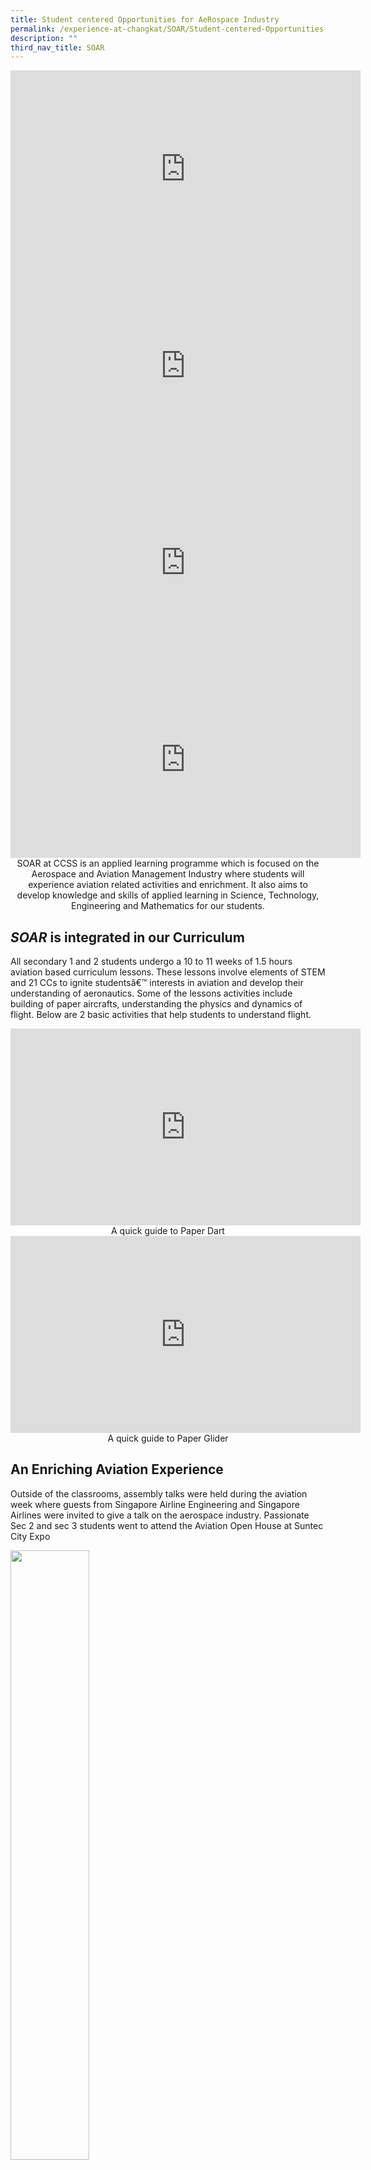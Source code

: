 ```yaml
---
title: Student centered Opportunities for AeRospace Industry
permalink: /experience-at-changkat/SOAR/Student-centered-Opportunities-for-AeRospace-Industry/
description: ""
third_nav_title: SOAR
---
```

<center><iframe width="560" height="315" src="https://www.youtube.com/embed/-juulEaFrbs" title="YouTube video player" frameborder="0" allow="accelerometer; autoplay; clipboard-write; encrypted-media; gyroscope; picture-in-picture" allowfullscreen></iframe></center>

<center><iframe width="560" height="315" src="https://www.youtube.com/embed/m4SlXeXI260" title="YouTube video player" frameborder="0" allow="accelerometer; autoplay; clipboard-write; encrypted-media; gyroscope; picture-in-picture" allowfullscreen></iframe></center>

<center><iframe width="560" height="315" src="https://www.youtube.com/embed/ZSVVxGb5gZ0" title="YouTube video player" frameborder="0" allow="accelerometer; autoplay; clipboard-write; encrypted-media; gyroscope; picture-in-picture" allowfullscreen></iframe></center>

<center><iframe width="560" height="315" src="https://www.youtube.com/embed/PjF0Fsnbbhw" title="YouTube video player" frameborder="0" allow="accelerometer; autoplay; clipboard-write; encrypted-media; gyroscope; picture-in-picture" allowfullscreen></iframe></center>

<center>SOAR at CCSS is an applied learning programme which is focused on the Aerospace and Aviation Management Industry where students will experience aviation related activities and enrichment. It also aims to develop knowledge and skills of applied learning in Science, Technology, Engineering and Mathematics for our students.</center>

**_SOAR_** **is integrated in our Curriculum**
----------------------------------------------

All secondary 1 and 2 students undergo a 10 to 11 weeks of 1.5 hours aviation based curriculum lessons. These lessons involve elements of STEM and 21 CCs to ignite studentsâ€™ interests in aviation and develop their understanding of aeronautics. Some of the lessons activities include building of paper aircrafts, understanding the physics and dynamics of flight. Below are 2 basic activities that help students to understand flight.

<center><iframe width="560" height="315" src="https://www.youtube.com/embed/cK6dDTWCW58" title="YouTube video player" frameborder="0" allow="accelerometer; autoplay; clipboard-write; encrypted-media; gyroscope; picture-in-picture" allowfullscreen></iframe></center>

<center>A quick guide to Paper Dart</center>

<center><iframe width="560" height="315" src="https://www.youtube.com/embed/phWhg8703DI" title="YouTube video player" frameborder="0" allow="accelerometer; autoplay; clipboard-write; encrypted-media; gyroscope; picture-in-picture" allowfullscreen></iframe></center>

<center>A quick guide to Paper Glider</center>

**An Enriching Aviation Experience**
------------------------------------

Outside of the classrooms, assembly talks were held during the aviation week where guests from Singapore Airline Engineering and Singapore Airlines were invited to give a talk on the aerospace industry. Passionate Sec 2 and sec 3 students went to attend the Aviation Open House at Suntec City Expo

<img src="/images/Experience-1.jpeg" 
     style="width:50%">
<center>Assembly talk by SIA engineering Senior Vice president Mr Ivan Neo and SIA pilot Mr Shaun Neo</center>

<img src="/images/Experience-2-300x225.jpeg" 
     style="width:50%">
<center>Students visiting aviation open house</center>

Enriching the students further, students were selected and trained to take part in external competitions. For example, in the Aerochallenge at Ngee Ann Polytechnic,Â our secondary three Physics students, visited Temasek Polytechnic and ITE for their aerospace/aviation based enrichment workshop to learn more aviation related skills such as the designing of aircrafts.

In June 2016, the learning experience took students overseas to NASA in Houston together with Mr Melvin Ng, HOD/Science, and Mr Patrick Ang! The students also won awards for Excellence in Mission Design - Scientific Challenge and Commercial Presentation during this trip.

<img src="/images/Experience-3.jpeg" 
     style="width:50%;float:left"><img src="/images/Experience-4.jpeg" 
     style="width:50%">
<center>Check out more about the NASA trip to Houston and our Changkateer's experience from the video below!</center>

**Strong Partnerships with the Aviation Industries**
----------------------------------------------------

To have a more holistic programme, SOAR have partnerships with institute of higher learning such as Temasek Polytechnic and ITE. SOAR is also fortunate to have partners in the Aviation Industries such as CAAS, SIA and Rolls Royce. Visits to our partners such as Rolls Royce adds value to learning more about the aviation industries for both staff and students.  

<img src="/images/Exprience-5-300x224.jpeg" 
     style="width:50%">
<center>Learning Journey to Rolls-Royce</center>

<center><iframe width="560" height="315" src="https://www.youtube.com/embed/U9SgAXMNVbc" title="YouTube video player" frameborder="0" allow="accelerometer; autoplay; clipboard-write; encrypted-media; gyroscope; picture-in-picture" allowfullscreen></iframe></center>

<center>Our Changkateer conducting a reverse interview with Rolls-Royce Aerospace during The Singapore Airshow</center>

**Facilities to match the Aviation Experience**
-----------------------------------------------

Infrastructure was upgraded to match the demands of a unique Aviation Experience. Our school open our first ever ICT integrated ALP room to facilitate collaborative learning and develop 21 ccs in our students during the STEM based lessons.

<img src="/images/Experience-6-300x224.jpeg" 
     style="width:50%;float:left"><img src="/images/Experience-7-300x225.jpeg" 
     style="width:50%">
<center>STEM based lessons at new ALP room</center>

There is also a new aviation career corner.  Changkateers are able to learn more about the possible careers in Aviation and have a good idea and information on the courses they need to pursue for their next phase of their education pathway.

**Aviation @ CCSS**
-------------------

A picture speaks a thousand words. Click [here](/experience-at-changkat/SOAR/Aviation-at-CCSS) to see more about the activities, learning journeys and rich learning experience that take place through out the year.

  

  

  

**Join us on this exciting Aviation Journey**
---------------------------------------------

Primary 6 students who are interested to join us can now secure a place in CCSS through the Direct School Admission-Secondary Exercise. For more info, [click here](/experience-at-changkat/Direct-School-Admission/ALP).